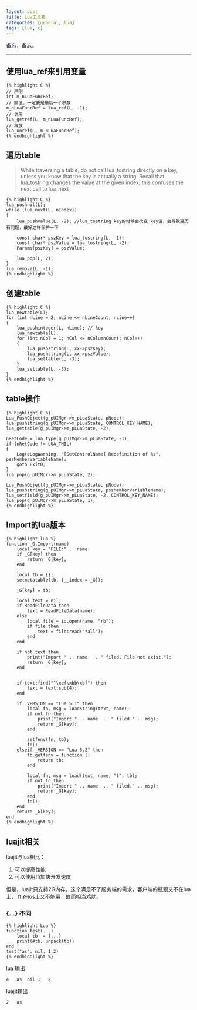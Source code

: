 ```yaml
---
layout: post
title: Lua工具箱
categories: [general, lua]
tags: [lua, c]
---
```


备忘，备忘。

----------

## 使用lua_ref来引用变量 ##
	
    {% highlight C %}
    // 声明
    int m_nLuaFuncRef;
    // 赋值，一定要是最后一个参数
    m_nLuaFuncRef = lua_ref(L, -1); 
    // 调用
    lua_getref(L, m_nLuaFuncRef);
    // 释放
    lua_unref(L, m_nLuaFuncRef);
    {% endhighlight %}

## 遍历table ##

> While traversing a table, do not call lua_tostring directly on a key,
> unless you know that the key is actually a string. Recall that
> lua_tostring changes the value at the given index; this confuses the
> next call to lua_next



    {% highlight C %}
    lua_pushnil(L);
    while (lua_next(L, nIndex))
    {
        lua_pushvalue(L, -2); //lua_tostring key的时候会改变 key值，会导致遍历有问题，最好这样保护一下
        
        const char* pszKey = lua_tostring(L, -1);
        const char* pszValue = lua_tostring(L, -2);
        Params[pszKey] = pszValue;
        
        lua_pop(L, 2);
    }
    lua_remove(L, -1);
    {% endhighlight %}

## 创建table ##

    {% highlight C %}
    lua_newtable(L);
    for (int nLine = 2; nLine <= nLineCount; nLine++)
    {
        lua_pushinteger(L, nLine); // key
        lua_newtable(L);
        for (int nCol = 1; nCol <= nColumnCount; nCol++)
        {
            lua_pushstring(L, xx->pszKey);
            lua_pushstring(L, xx->pszValue);
            lua_settable(L, -3);
        }
        lua_settable(L, -3);
    }
    {% endhighlight %}

## table操作 ##
	
    {% highlight C %}
    Lua_PushObject(g_pUIMgr->m_pLuaState, pNode);
    lua_pushstring(g_pUIMgr->m_pLuaState, CONTROL_KEY_NAME);
    lua_gettable(g_pUIMgr->m_pLuaState, -2);
    
    nRetCode = lua_type(g_pUIMgr->m_pLuaState, -1);
    if (nRetCode != LUA_TNIL)
    {
        Log(eLogWarning, "[SetControlName] Redefinition of %s", pszMemberVariableName);
        goto Exit0;
    }
    lua_pop(g_pUIMgr->m_pLuaState, 2);
    
    Lua_PushObject(g_pUIMgr->m_pLuaState, pNode);
    lua_pushstring(g_pUIMgr->m_pLuaState, pszMemberVariableName);
    lua_setfield(g_pUIMgr->m_pLuaState, -2, CONTROL_KEY_NAME);
    lua_pop(g_pUIMgr->m_pLuaState, 1);
    {% endhighlight %}


## Import的lua版本 ##

    {% highlight lua %}
    function _G.Import(name) 
        local key = "FILE:" .. name; 
        if _G[key] then 
            return _G[key]; 
        end
    
        local tb = {}; 
        setmetatable(tb, {__index = _G});
    
        _G[key] = tb;
    
        local text = nil;
        if ReadFileData then
            text = ReadFileData(name);
        else
            local file = io.open(name, "rb");
            if file then
                text = file:read("*all");
            end
        end
    
        if not text then
            print("Import " .. name  .. " filed. File not exist.");
            return _G[key];
        end
    

        if text:find("^\xef\xbb\xbf") then
            text = text:sub(4);
        end
    
        if _VERSION == "Lua 5.1" then
            local fn, msg = loadstring(text, name);
            if not fn then
                print("Import " .. name  .. " filed." .. msg);
                return _G[key];
            end    
    
            setfenv(fn, tb);   
            fn();         
        elseif _VERSION == "Lua 5.2" then
            tb.getfenv = function ()
                return tb;
            end
    
            local fn, msg = load(text, name, "t", tb);
            if not fn then
                print("Import " .. name  .. " filed." .. msg);
                return _G[key];
            end    
            fn(); 
        end
        return _G[key];
    end
    {% endhighlight %}

## luajit相关 ##

luajit与lua相比：

1. 可以提高性能
1. 可以使用ffi加快开发速度

但是，luajit只支持2G内存，这个满足不了服务端的需求，客户端的瓶颈又不在lua上，
ffi在ios上又不能用，故而相当鸡肋。

### {...} 不同 ###

    {% highlight Lua %}
    function test(...)
    	local tb  = {...}
    	print(#tb, unpack(tb))
    end
    test("as", nil, 1,2)
    {% endhighlight %}

lua 输出 

	4	as	nil	1	2
	
luajit输出

	2	as
